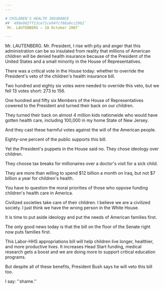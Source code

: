 ```yaml
---
---

# CHILDREN'S HEALTH INSURANCE
## `498e902ff13ce71ce94fcf88a0cc29b2`
`Mr. LAUTENBERG — 18 October 2007`

---
```



Mr. LAUTENBERG. Mr. President, I rise with pity and anger that this 
administration can be so insulated from reality that millions of 
American children will be denied health insurance because of the 
President of the United States and a small minority in the House of 
Representatives.

There was a critical vote in the House today: whether to override the 
President's veto of the children's health insurance bill.

Two hundred and eighty six votes were needed to override this veto, 
but we fell 13 votes short: 273 to 156.

One hundred and fifty six Members of the House of Representatives 
cowered to the President and turned their back on our children.

They turned their back on almost 4 million kids nationwide who would 
have gotten health care, including 100,000 in my home State of New 
Jersey.

And they cast these harmful votes against the will of the American 
people.

Eighty-one percent of the public supports this bill.

Yet the President's puppets in the House said no. They chose ideology 
over children.

They choose tax breaks for millionaires over a doctor's visit for a 
sick child.

They are more than willing to spend $12 billion a month on Iraq, but 
not $7 billion a year for children's health.

You have to question the moral priorities of those who oppose funding 
children's health care in America.

Civilized societies take care of their children. I believe we are a 
civilized society. I just think we have the wrong person in the White 
House.

It is time to put aside ideology and put the needs of American 
families first.

The only good news today is that the bill on the floor of the Senate 
right now puts families first.

This Labor-HHS appropriations bill will help children live longer, 
healthier, and more productive lives. It increases Head Start funding, 
medical research gets a boost and we are doing more to support critical 
education programs.

But despite all of these benefits, President Bush says he will veto 
this bill too.

I say: ''shame.''
